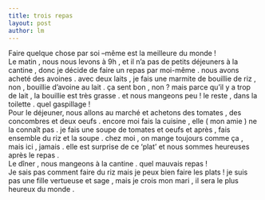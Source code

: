 ```yaml
---
title: trois repas 
layout: post
author: lm
---
```

<p>Faire quelque chose par soi –même est la meilleure du monde !<br />
Le matin , nous nous levons à 9h , et il n’a pas de petits déjeuners à la cantine , donc je décide de faire un repas par moi-même . nous avons acheté des avoines . avec deux laits , je fais une marmite de bouillie de riz , non , bouillie d’avoine au lait . ça sent bon , non ? mais parce qu’il y a trop de lait , la bouillie est très grasse . et nous mangeons peu ! le reste , dans la toilette . quel gaspillage !<br />
Pour le déjeuner, nous allons au marché et achetons des tomates , des concombres et deux oeufs . encore moi fais la cuisine , elle ( mon amie ) ne la connaît pas . je fais une soupe de tomates et oeufs et après , fais ensemble du riz et la soupe . chez moi , on mange toujours comme ça , mais ici , jamais . elle est surprise de ce ‘plat’ et nous sommes heureuses après le repas .<br />
Le dîner , nous mangeons à la cantine . quel mauvais repas !<br />
Je sais pas comment faire du riz mais je peux bien faire les plats ! je suis pas une fille vertueuse et sage , mais je crois mon mari , il sera le plus heureux du monde .</p>
